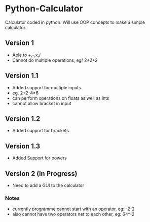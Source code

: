 # Python-Calculator

Calculator coded in python. Will use OOP concepts to make a simple calculator. 

## Version 1

- Able to +,-,x,/
- Cannot do multiple operations, eg/ 2+2+2

## Version 1.1 

- Added support for multiple inputs
- eg. 2+2-4*6
- can perform operations on floats as well as ints
- cannot allow bracket in input

## Version 1.2

- Added support for brackets

## Version 1.3 

- Added Support for powers 

## Version 2 (In Progress)

- Need to add a GUI to the calculator

### Notes

- currently programme cannot start with an operator, eg: -2-2
- also cannot have two operators net to each other, eg: 64^-2

